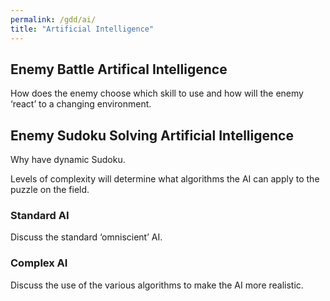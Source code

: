 ```yaml
---
permalink: /gdd/ai/
title: "Artificial Intelligence"
---
```


## Enemy Battle Artifical Intelligence

How does the enemy choose which skill to use and how will the enemy ‘react’ to a changing environment.

## Enemy Sudoku Solving Artificial Intelligence

Why have dynamic Sudoku.

Levels of complexity will determine what algorithms the AI can apply to the puzzle on the field.

### Standard AI

Discuss the standard ‘omniscient’ AI.

### Complex AI

Discuss the use of the various algorithms to make the AI more realistic.
